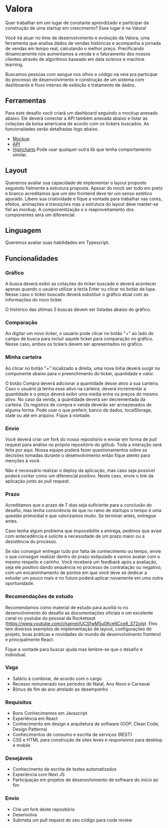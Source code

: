# Valora #

Quer trabalhar em um lugar de constante aprendizado e participar da construção de uma startup em crescimento? Esse lugar é na Valora!

Você irá atuar no time de desenvolvimento e evolução da Valora, uma ferramenta que analisa dados de vendas históricas e acompanha a jornada de vendas em tempo real, calculando o melhor preço.
Precificando dinamicamente nós aumentamos a venda e o faturamento dos nossos clientes através de algoritmos baseado em data science e machine learning.

Buscamos pessoas com sangue nos olhos e código na veia pra participar do processo de desenvolvimento e construção de um sistema com dashboards e fluxo intenso de exibição e tratamento de dados.

## Ferramentas ##

Para este desafio você criará um dashboard seguindo o mockup anexado abaixo. Ele deverá conectar a API também anexada abaixo e listar as cotações da bolsa americana de acordo com os tickers buscados. As funcionaliades serão detalhadas logo abaixo.

* [Mockup](https://github.com/valora-org/desafio-frontend/blob/main/desafio-valora-dashboard.png)
* [API](https://financialmodelingprep.com/developer/docs/)
* [Highcharts](https://www.highcharts.com/demo/stock/intraday-candlestick) Pode usar qualquer outra lib que tenha comportamento similar.

## Layout ##

Queremos avaliar sua capacidade de implementar o layout proposto seguindo fielmente a estrutura proposta. Apesar do mock ser todo em preto e branco acreditamos que um dev frontend deve ter um senso estético apurado. Libere sua criatividade e fique a vontade para trabalhar nas cores, efeitos, animações e transições mas a estrutura do layout deve manter-se fiel ao mockup. A componentização e o reaproveitamento dos componentes será um diferencial.

## Linguagem ##

Queremos avaliar suas habilidades em Typescript.

## Funcionalidades ##

### Gráfico ###

A busca deverá exibir as cotações do ticker buscado e deverá acontecer apenas quando o usuário utilizar a tecla Enter ou clicar no botão da lupa. Nesse caso o ticker buscado deverá substituir o gráfico atual com as informações do novo ticker.

O histórico das últimas 5 buscas devem ser listadas abaixo do gráfico.

### Comparação ###

Ao digitar um novo ticker, o usuário pode clicar no botão "+" ao lado do campo de busca para incluir aquele ticker para comparação no gráfico. Nesse caso, ambos os tickers devem ser apresentados no gráfico.

### Minha carteira ###

Ao clicar no botão "+" localizado a direita, uma nova linha deverá surgir no componente abaixo para o preenchimento do ticker, quantidade e valor.

O botão Compra deverá adicionar a quantidade desse ativo a sua carteira. Caso o usuário já tenha esse ativo na carteira, deverá incrementar a quantidade e o preço deverá exibir uma média entre os preços do mesmo ativo. No caso da venda, a quantidade deverá ser decrementada da carteira.
Os registros de compra e venda deverão ser armazenados de alguma forma. Pode usar o que preferir, banco de dados, localStorage, state ou até em arquivo. Fique à vontade.

### Envio ### 

Você deverá criar um fork do nosso repositório e enviar em forma de pull request para análise no próprio repositório do github. Toda a interação será feita por aqui. Nossa equipe poderá fazer questionamentos sobre as decisões tomadas durante o desenvolvimento então fique atento para menções à você.

Não é necessário realizar o deploy da aplicação, mas caso seja possível poderá contar como um diferencial positivo. Neste caso, envie o link da aplicação junto ao pull request.

### Prazo ### 

Acreditamos que o prazo de 7 dias seja suficiente para a conclusão do desafio, mas tenha consciência de que no ramo de startups o tempo é uma questão primordial e que valorizamos muito. Se terminar antes, entregue antes.

Caso tenha algum problema que impossibilite a entrega, pedimos que avise com antecedência e solicite a necessidade de um prazo maior ou a desistência do processo.

Se não conseguir entregar tudo por falta de conhecimento ou tempo, envie o que conseguir realizar dentro do prazo estipulado e vamos avaliar com o mesmo respeito e carinho. Você receberá um feedback após a avaliação, seja ele positivo dando sequência no processo de contratação ou negativo, com um encaminhamento de pontos em que você deve se dedicar a estudar um pouco mais e no futuro poderá aplicar novamente em uma outra oportunidade.

### Recomendações de estudo ### 

Recomendamos como material de estudo para auxiliá-lo no desenvolvimento do desafio as documentações oficiais e um excelente canal no youtube do pessoal da Rocketseat (https://www.youtube.com/channel/UCSfwM5u0Kce6Cce8_S72olg). Eles tem diversos exemplos de implementação de layout, configurações de projeto, boas práticas e novidades do mundo de desenvolvimento frontend e principalmente React.

Fique a vontade para buscar ajuda mas lembre-se que o desafio é individual.


### Vaga ###

* Salário à combinar, de acordo com o cargo
* Recesso remunerado nos períodos de Natal, Ano Novo e Carnaval
* Bônus de fim de ano atrelado ao desempenho

### Requisitos ###

* Bons Conhecimentos em Javascript
* Experiência em React
* Conhecimento em design e arquitetura de software (OOP, Clean Code, Design Patterns)
* Conhecimentos de consumo e escrita de serviços (REST)
* CSS e HTML para construção de sites leves e responsivos para desktop e mobile

### Desejáveis ###

* Conhecimento de escrita de testes automatizados
* Experiência com Next JS
* Participação em projetos de desenvolvimento de software do início ao fim

### Envio ###

* Crie um fork deste repositório
* Desenvolva
* Submeta um pull request do seu código para code review
